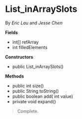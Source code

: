 # List_inArraySlots

By *Eric Lau* and *Jesse Chen*

**Fields**
- int[] refArray
- int filledElements

**Constructors**
- public List_inArraySlots()

**Methods**
- public int size()
- public String toString()
- public boolean add( int value)
- private void expand()

> Complete.

